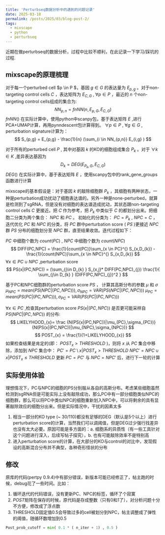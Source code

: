```yaml
---
title: 'Perturbseq数据分析中的遇到的问题记录'
date: 2025-03-18
permalink: /posts/2025/03/blog-post-2/
tags:
  - mixscape
  - python
  - perturbseq
---
```


近期在做perturbseq的数据分析，过程中比较不顺利，在此记录一下学习/踩坑的过程.


mixscape的原理梳理
----

对于每一个perturbed cell $p \in P $，基因 $g \in G$ 的表达量为 $E_{p,g}$ 。对于non-targeting control cells $C$ ，表达矩阵为 $E_{C,G}$ , $\forall p \in P$ ，最近的 $n$ 个non-targeting control cells组成的集合为: 
$$
NN_{p,n} = fnNN(n, E_{p,G}, E_{C,G})
$$
 $fnNN()$ 在实际计算中，使用python中scanpy包，基于表达矩阵 $E$ ,进行PCA+UMAP计算，再用pynndescent包计算得到。
$\forall p \in P$ , $\forall g \in G$ , perturbation signature计算为：
$$
S_{p,g} = E_{p,g} - \frac{1}{n} (\sum_{i \in NN_{p,n}} E_{i,g} )
$$

对于所有的perturbed cell $P$ , 其中对基因 $k$ 的KO的细胞组成集合 $P_{k}$ 。对于 $\forall k \in K$ ,差异表达基因为 
$$
D_{k} = DEG( E_{ P_{k}, G },E_{C, G})
$$
 $DEG()$ 在实际计算中，基于表达矩阵 $E$ ，使用scanpy包中的rank_gene_groups函数进行计算


mixscape的基本假设是：对于基因 $k$ 的敲除细胞群 $P_{k}$ ，其细胞有两种状态，一种是perturbation成功扰动了细胞表达谱的。另外一种是none-perturbed，就算是检测到了sgRNA，但是没有对细胞的表达谱造成扰动，其状态跟non-targeting control cells $C$ 更接近。把 $C$ 作为参考，把 $P_{k}$ 中类似于 $C$ 的都划分出来。把细胞二分类为两个集合： $NPC$ 和 $PC$ 。
初始化的分类为： $PC = P_{k}$ , $NPC=C$ ，迭代优化 $PC$ 和 $NPC$ 的分类，将 $PC$ 群中perturbation score ( $PS$ )更接近 $NPC$ 群 $PS$ 分布的细胞划分至 $NPC$ 群，直至结果收敛。迭代过程如下：

$PC$ 中细胞个数为 $count(PC)$ , $NPC$ 中细胞个数为 $count(NPC)$ 
$$
DIFF(PC,NPC) = \frac{1}{count(PC)}\sum_{x \in PC}^{} S_{x,D_{k}} - \frac{1}{count(NPC)}\sum_{x \in NPC}^{} S_{x,D_{k}} 
$$
$\forall x \in PC \cup NPC$ ,perturbation score 
$$
PS(x|(PC,NPC)) = (\sum_{j\in D_{k} } S_{x,j}* DIFF(PC,NPC)_{j}) \frac{1}{  \sum_{j\in D_{k} } (DIFF(PC,NPC)_{j})^2 }
$$

基于PC和NPC细胞群的perturbation score $PS$ ， 计算其高斯分布的参数 $\mu$ 和 $\sigma$ 
$\mu_{NPC} = mean(PS( NPC|(PC,NPC))) , \sigma_{NPC}=VAR(PS(NPC|(PC,NPC)))$
$\mu_{PC} = mean(PS(PC|(PC,NPC))) , \sigma_{PC}=VAR(PS(PC|(PC,NPC)))$

$\forall x \in PC$ ,检查其perturbation score $PS(x|(PC,NPC))$ 是否更可能采样自 $PS(NPC|(PC,NPC))$ 的分布:
$$
LIKELYHOOD_{x}= \frac {N(PS(x|(PC,NPC))|\mu_{PC},\sigma_{PC})}{N(PS(x|(PC,NPC))|\mu_{NPC},\sigma_{NPC})} 
$$
$$
POST_{x} = \frac{1}{1+LIKELYHOOD_{x}}
$$
如果检查结果是肯定的(即： $POST_{x}> THRESHOLD$ )，则将 $x$ 从 $PC$ 集合中移除，添加到 $NPC$ 集合中：
$PC' = PC\setminus {x | POST_{x} \gt THRESHOLD}$
$NPC' = NPC\cup {x | POST_{x} \le THRESHOLD}$
更新 $PC=PC'$ 与 $NPC=NPC'$ 后，进行下一轮的计算


实际使用体验
--
理想情况下，PC与NPC的细胞的PS分别服从各自的高斯分布。考虑某些细胞虽然检测到sgRNA但是可能实际上没有敲除成功，那么PC中有一部分细胞类似NPC的细胞群，那么可以将PC中类似NPC的细胞重新划入NPC中，可以将剩余的具有显著敲除效应的细胞分出来。但是实际情况中，干扰的因素太多
1.  相当一部分的KO type (~ 30/110)都没有足够的DEG（默认是5个以上）进行perturbation score的计算，当然我们可以调阈值，但是DEG过少强行找差异也没有太大必要。原因可能是多方面的：a. 细胞系的异质性（有一些工具针对这个问题进行深入，后续写帖子探究），b. 也有可能敲除效率不是特别高
2.  进入perturbation score的计算，在大部分的KO与control的对比中，发现假设的高斯混合分布并不典型，各种奇形怪状的分布

修改
--
原库的代码(pertpy 0.9.4)中有部分错误，新版本可能已经修正了，帖主跑的时候，debug花了一些时间。比如：
1.  循环迭代的代码错误，没有更新PC、NPC的标签，循环了个寂寞
2.  $POST$矩阵在保存的时候，原代码是存成整数（只有0和1了），对分析问题十分不方便，修改成了浮点数
3.  THRESHOLD固定值0.5会导致过多的cell被划分到NPC，帖主调整成了弹性的阈值，随循环数增加到0.5
```python
Post_prob_cutoff = min( 0.1 * ( n_iter + 1) , 0.5 )
```

